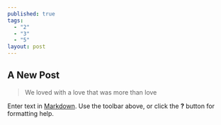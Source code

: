 ```yaml
---
published: true
tags: 
  - "2"
  - "3"
  - "5"
layout: post
---
```


## A New Post

> We loved with a love that was more than love

Enter text in [Markdown](http://daringfireball.net/projects/markdown/). Use the toolbar above, or click the **?** button for formatting help.